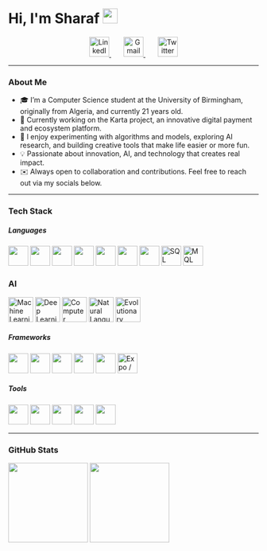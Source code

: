 # Hi, I'm Sharaf <img src="https://media.giphy.com/media/hvRJCLFzcasrR4ia7z/giphy.gif" width="30px">

<p align="center" style="margin-top: 20px;">
  <a href="https://www.linkedin.com/in/sharafeddineboukhezer" target="_blank" style="margin-right: 25px;">
    <img src="https://cdn.jsdelivr.net/gh/devicons/devicon/icons/linkedin/linkedin-original.svg" alt="LinkedIn" height="40" />
  </a>
  <a href="mailto:sharaf.boukhezer@gmail.com" target="_blank" style="margin-right: 25px;">
    <img src="https://cdn.jsdelivr.net/gh/devicons/devicon/icons/google/google-original.svg" alt="Gmail" height="40" />
  </a>
  <a href="https://twitter.com/sharafedd" target="_blank">
    <img src="https://cdn.jsdelivr.net/gh/devicons/devicon/icons/twitter/twitter-original.svg" alt="Twitter" height="40" />
  </a>
</p>

---

### About Me
- 🎓 I’m a Computer Science student at the University of Birmingham, originally from Algeria, and currently 21 years old.  
- 💼 Currently working on the Karta project, an innovative digital payment and ecosystem platform.  
- 🔬 I enjoy experimenting with algorithms and models, exploring AI research, and building creative tools that make life easier or more fun.  
- 💡 Passionate about innovation, AI, and technology that creates real impact.  
- ✉️ Always open to collaboration and contributions. Feel free to reach out via my socials below.

---

### Tech Stack

##### Languages
<p align="left">
  <img src="https://skillicons.dev/icons?i=python" height="40" />
  <img src="https://skillicons.dev/icons?i=java" height="40" />
  <img src="https://skillicons.dev/icons?i=c" height="40" />
  <img src="https://cdn.jsdelivr.net/gh/devicons/devicon/icons/haskell/haskell-original.svg" height="40" />
  <img src="https://skillicons.dev/icons?i=html" height="40" />
  <img src="https://skillicons.dev/icons?i=css" height="40" />
  <img src="https://skillicons.dev/icons?i=javascript" height="40" />
  <img src="https://cdn.jsdelivr.net/gh/devicons/devicon/icons/mysql/mysql-original.svg" height="40" title="SQL" />
  <img src="https://upload.wikimedia.org/wikipedia/commons/0/0a/MQL5_Logo.svg" height="40" title="MQL" />
</p>

### AI
<p align="left">
  <img src="https://cdn-icons-png.flaticon.com/512/3271/3271004.png" height="50" title="Machine Learning" />
  <img src="https://cdn-icons-png.flaticon.com/512/2103/2103832.png" height="50" title="Deep Learning" />
  <img src="https://cdn-icons-png.flaticon.com/512/3062/3062634.png" height="50" title="Computer Vision" />
  <img src="https://cdn-icons-png.flaticon.com/512/6612/6612878.png" height="50" title="Natural Language Processing" />
  <img src="https://cdn-icons-png.flaticon.com/512/2995/2995456.png" height="50" title="Evolutionary Computation" />
</p>

##### Frameworks
<p align="left">
  <img src="https://skillicons.dev/icons?i=react" height="40" />
  <img src="https://skillicons.dev/icons?i=nextjs" height="40" />
  <img src="https://skillicons.dev/icons?i=angular" height="40" />
  <img src="https://skillicons.dev/icons?i=pytorch" height="40" />
  <img src="https://skillicons.dev/icons?i=tailwind" height="40" />
  <img src="https://skillicons.dev/icons?i=react" height="40" title="Expo / React Native" />
</p>

##### Tools
<p align="left">
  <img src="https://skillicons.dev/icons?i=supabase" height="40" />
  <img src="https://skillicons.dev/icons?i=git" height="40" />
  <img src="https://skillicons.dev/icons?i=vscode" height="40" />
  <img src="https://skillicons.dev/icons?i=mongodb" height="40" />
  <img src="https://skillicons.dev/icons?i=postgresql" height="40" />
</p>

---

### GitHub Stats

<p align="left">
  <img src="https://github-readme-stats.vercel.app/api?username=sharafedd&show_icons=true&theme=github_dark&hide_border=true" height="160" />
  <img src="https://github-readme-stats.vercel.app/api/top-langs/?username=sharafedd&layout=compact&theme=github_dark&hide_border=true" height="160" />
</p>

